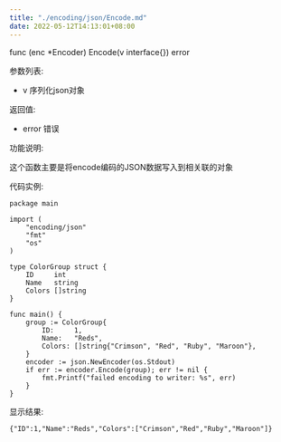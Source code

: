 ```yaml
---
title: "./encoding/json/Encode.md"
date: 2022-05-12T14:13:01+08:00
---
```

func (enc *Encoder) Encode(v interface{}) error

参数列表:

- v 序列化json对象

返回值:

- error 错误

功能说明:

这个函数主要是将encode编码的JSON数据写入到相关联的对象

代码实例:

    package main

	import (
		"encoding/json"
		"fmt"
		"os"
	)
	
	type ColorGroup struct {
		ID     int
		Name   string
		Colors []string
	}
	
	func main() {
		group := ColorGroup{
			ID:     1,
			Name:   "Reds",
			Colors: []string{"Crimson", "Red", "Ruby", "Maroon"},
		}
		encoder := json.NewEncoder(os.Stdout)
		if err := encoder.Encode(group); err != nil {
			fmt.Printf("failed encoding to writer: %s", err)
		}
	}






显示结果:

	{"ID":1,"Name":"Reds","Colors":["Crimson","Red","Ruby","Maroon"]}